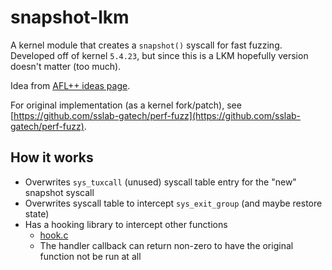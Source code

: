 # snapshot-lkm

A kernel module that creates a `snapshot()` syscall for fast fuzzing.
Developed off of kernel `5.4.23`, but since this is a LKM hopefully version doesn't matter (too much).

Idea from [AFL++ ideas page](https://github.com/vanhauser-thc/AFLplusplus/blob/master/docs/ideas.md).

For original implementation (as a kernel fork/patch), see [https://github.com/sslab-gatech/perf-fuzz](https://github.com/sslab-gatech/perf-fuzz).

## How it works

* Overwrites `sys_tuxcall` (unused) syscall table entry for the "new" snapshot syscall
* Overwrites syscall table to intercept `sys_exit_group` (and maybe restore state)
* Has a hooking library to intercept other functions
    * [hook.c](./snapshot/hook.c)
    * The handler callback can return non-zero to have the original function not be run at all
